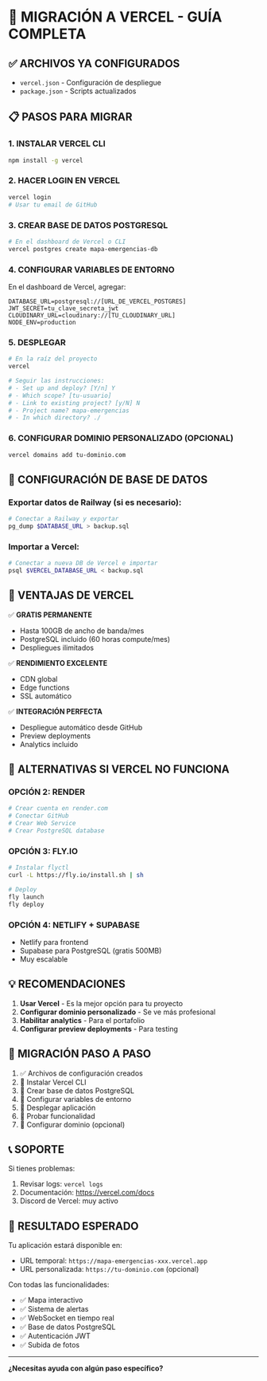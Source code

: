 # 🚀 MIGRACIÓN A VERCEL - GUÍA COMPLETA

## ✅ **ARCHIVOS YA CONFIGURADOS**
- `vercel.json` - Configuración de despliegue
- `package.json` - Scripts actualizados

## 📋 **PASOS PARA MIGRAR**

### **1. INSTALAR VERCEL CLI**
```bash
npm install -g vercel
```

### **2. HACER LOGIN EN VERCEL**
```bash
vercel login
# Usar tu email de GitHub
```

### **3. CREAR BASE DE DATOS POSTGRESQL**
```bash
# En el dashboard de Vercel o CLI
vercel postgres create mapa-emergencias-db
```

### **4. CONFIGURAR VARIABLES DE ENTORNO**
En el dashboard de Vercel, agregar:

```env
DATABASE_URL=postgresql://[URL_DE_VERCEL_POSTGRES]
JWT_SECRET=tu_clave_secreta_jwt
CLOUDINARY_URL=cloudinary://[TU_CLOUDINARY_URL]
NODE_ENV=production
```

### **5. DESPLEGAR**
```bash
# En la raíz del proyecto
vercel

# Seguir las instrucciones:
# - Set up and deploy? [Y/n] Y
# - Which scope? [tu-usuario]
# - Link to existing project? [y/N] N
# - Project name? mapa-emergencias
# - In which directory? ./
```

### **6. CONFIGURAR DOMINIO PERSONALIZADO (OPCIONAL)**
```bash
vercel domains add tu-dominio.com
```

## 🔧 **CONFIGURACIÓN DE BASE DE DATOS**

### **Exportar datos de Railway (si es necesario):**
```bash
# Conectar a Railway y exportar
pg_dump $DATABASE_URL > backup.sql
```

### **Importar a Vercel:**
```bash
# Conectar a nueva DB de Vercel e importar
psql $VERCEL_DATABASE_URL < backup.sql
```

## 🎯 **VENTAJAS DE VERCEL**

✅ **GRATIS PERMANENTE**
- Hasta 100GB de ancho de banda/mes
- PostgreSQL incluido (60 horas compute/mes)
- Despliegues ilimitados

✅ **RENDIMIENTO EXCELENTE**
- CDN global
- Edge functions
- SSL automático

✅ **INTEGRACIÓN PERFECTA**
- Despliegue automático desde GitHub
- Preview deployments
- Analytics incluido

## 🚨 **ALTERNATIVAS SI VERCEL NO FUNCIONA**

### **OPCIÓN 2: RENDER**
```bash
# Crear cuenta en render.com
# Conectar GitHub
# Crear Web Service
# Crear PostgreSQL database
```

### **OPCIÓN 3: FLY.IO**
```bash
# Instalar flyctl
curl -L https://fly.io/install.sh | sh

# Deploy
fly launch
fly deploy
```

### **OPCIÓN 4: NETLIFY + SUPABASE**
- Netlify para frontend
- Supabase para PostgreSQL (gratis 500MB)
- Muy escalable

## 💡 **RECOMENDACIONES**

1. **Usar Vercel** - Es la mejor opción para tu proyecto
2. **Configurar dominio personalizado** - Se ve más profesional
3. **Habilitar analytics** - Para el portafolio
4. **Configurar preview deployments** - Para testing

## 🔄 **MIGRACIÓN PASO A PASO**

1. ✅ Archivos de configuración creados
2. 🔄 Instalar Vercel CLI
3. 🔄 Crear base de datos PostgreSQL
4. 🔄 Configurar variables de entorno
5. 🔄 Desplegar aplicación
6. 🔄 Probar funcionalidad
7. 🔄 Configurar dominio (opcional)

## 📞 **SOPORTE**

Si tienes problemas:
1. Revisar logs: `vercel logs`
2. Documentación: https://vercel.com/docs
3. Discord de Vercel: muy activo

## 🎯 **RESULTADO ESPERADO**

Tu aplicación estará disponible en:
- URL temporal: `https://mapa-emergencias-xxx.vercel.app`
- URL personalizada: `https://tu-dominio.com` (opcional)

Con todas las funcionalidades:
- ✅ Mapa interactivo
- ✅ Sistema de alertas
- ✅ WebSocket en tiempo real
- ✅ Base de datos PostgreSQL
- ✅ Autenticación JWT
- ✅ Subida de fotos

---

**¿Necesitas ayuda con algún paso específico?**
